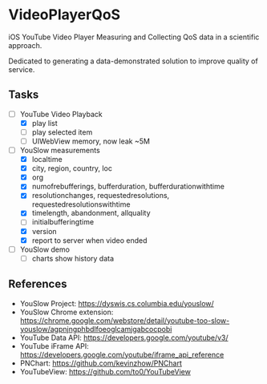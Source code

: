 VideoPlayerQoS
==============

iOS YouTube Video Player Measuring and Collecting QoS data in a scientific approach.

Dedicated to generating a data-demonstrated solution to improve quality of service.

Tasks
-----

-	[ ] YouTube Video Playback
	-	[x] play list
	-	[ ] play selected item
	-	[ ] UIWebView memory, now leak ~5M
-	[ ] YouSlow measurements
	-	[x] localtime
	-	[x] city, region, country, loc
	-	[x] org
	-	[x] numofrebufferings, bufferduration, bufferdurationwithtime
	-	[x] resolutionchanges, requestedresolutions, requestedresolutionswithtime
	-	[x] timelength, abandonment, allquality
	-	[ ] initialbufferingtime
	-	[x] version
	-	[x] report to server when video ended
-	[ ] YouSlow demo
	-	[ ] charts show history data

References
----------

-	YouSlow Project: https://dyswis.cs.columbia.edu/youslow/
-	YouSlow Chrome extension: https://chrome.google.com/webstore/detail/youtube-too-slow-youslow/agpnjngphbdlfoeoglcamjgabcocpobi
-	YouTube Data API: https://developers.google.com/youtube/v3/
-	YouTube iFrame API: https://developers.google.com/youtube/iframe_api_reference
-	PNChart: https://github.com/kevinzhow/PNChart
-	YouTubeView: https://github.com/to0/YouTubeView
